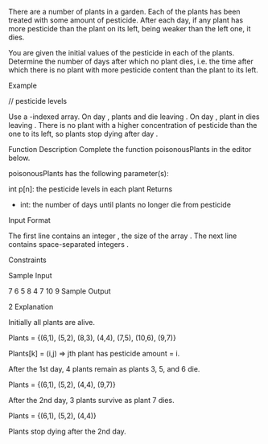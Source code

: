 There are a number of plants in a garden. Each of the plants has been treated with some amount of pesticide. After each day, if any plant has more pesticide than the plant on its left, being weaker than the left one, it dies.

You are given the initial values of the pesticide in each of the plants. Determine the number of days after which no plant dies, i.e. the time after which there is no plant with more pesticide content than the plant to its left.

Example

 // pesticide levels

Use a -indexed array. On day , plants  and  die leaving . On day , plant  in  dies leaving . There is no plant with a higher concentration of pesticide than the one to its left, so plants stop dying after day .

Function Description
Complete the function poisonousPlants in the editor below.

poisonousPlants has the following parameter(s):

int p[n]: the pesticide levels in each plant
Returns
- int: the number of days until plants no longer die from pesticide

Input Format

The first line contains an integer , the size of the array .
The next line contains  space-separated integers .

Constraints



Sample Input

7
6 5 8 4 7 10 9
Sample Output

2
Explanation

Initially all plants are alive.

Plants = {(6,1), (5,2), (8,3), (4,4), (7,5), (10,6), (9,7)}

Plants[k] = (i,j) => jth plant has pesticide amount = i.

After the 1st day, 4 plants remain as plants 3, 5, and 6 die.

Plants = {(6,1), (5,2), (4,4), (9,7)}

After the 2nd day, 3 plants survive as plant 7 dies.

Plants = {(6,1), (5,2), (4,4)}

Plants stop dying after the 2nd day.
